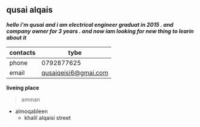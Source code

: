 ## qusai alqais 

***hello i'm qusai and i am electrical engineer graduat in 2015 . and company owner for 3 years . and now iam looking for new thing to learin about it*** 

| contacts | tybe |
| --- | --- |
| phone | 0792877625 |
| email| qusaiqeisi6@gmai.com |

**liveing place**
> amman
   - almoqableen 
     - khalil alqaisi street

